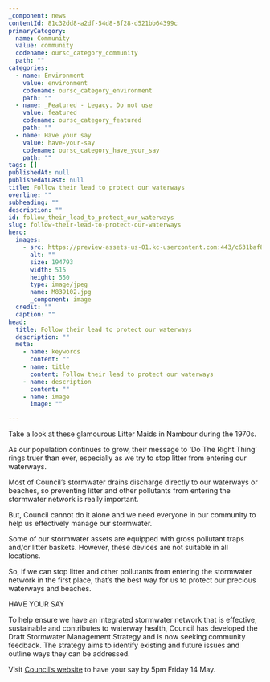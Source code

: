 ```yaml
---
_component: news
contentId: 81c32dd8-a2df-54d8-8f28-d521bb64399c
primaryCategory:
  name: Community
  value: community
  codename: oursc_category_community
  path: ""
categories:
  - name: Environment
    value: environment
    codename: oursc_category_environment
    path: ""
  - name: _Featured - Legacy. Do not use
    value: featured
    codename: oursc_category_featured
    path: ""
  - name: Have your say
    value: have-your-say
    codename: oursc_category_have_your_say
    path: ""
tags: []
publishedAt: null
publishedAtLast: null
title: Follow their lead to protect our waterways
overline: ""
subheading: ""
description: ""
id: follow_their_lead_to_protect_our_waterways
slug: follow-their-lead-to-protect-our-waterways
hero:
  images:
    - src: https://preview-assets-us-01.kc-usercontent.com:443/c631baf8-1b46-001f-580c-d0001b68b4a8/f5de1b86-3e70-45f1-8094-2845048a49ca/M839102.jpg
      alt: ""
      size: 194793
      width: 515
      height: 550
      type: image/jpeg
      name: M839102.jpg
      _component: image
  credit: ""
  caption: ""
head:
  title: Follow their lead to protect our waterways
  description: ""
  meta:
    - name: keywords
      content: ""
    - name: title
      content: Follow their lead to protect our waterways
    - name: description
      content: ""
    - name: image
      image: ""

---
```

Take a look at these glamourous Litter Maids in Nambour during the 1970s.  

As our population continues to grow, their message to ‘Do The Right Thing’ rings truer than ever, especially as we try to stop litter from entering our waterways.  

Most of Council’s stormwater drains discharge directly to our waterways or beaches, so preventing litter and other pollutants from entering the stormwater network is really important.  

But, Council cannot do it alone and we need everyone in our community to help us effectively manage our stormwater.  

Some of our stormwater assets are equipped with gross pollutant traps and/or litter baskets. However, these devices are not suitable in all locations.  

So, if we can stop litter and other pollutants from entering the stormwater network in the first place, that’s the best way for us to protect our precious waterways and beaches.   

HAVE YOUR SAY  

To help ensure we have an integrated stormwater network that is effective, sustainable and contributes to waterway health, Council has developed the Draft Stormwater Management Strategy and is now seeking community feedback. The strategy aims to identify existing and future issues and outline ways they can be addressed. 

Visit [Council’s website](https://haveyoursay.sunshinecoast.qld.gov.au/stormwater-management-strategy-sms)
&#x20;to have your say by 5pm Friday 14 May.
